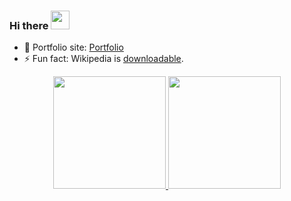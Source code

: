 ### Hi there <img src="https://raw.githubusercontent.com/sawankumar/sawankumar/master/assets/Hi.gif" width="30px">

- 🎯 Portfolio site: [Portfolio](https://sawankumar.gitlab.io/)
- ⚡ Fun fact: Wikipedia is [downloadable](https://en.wikipedia.org/wiki/Wikipedia:Database_download).

<p align="center">
<a href="https://github.com/sawankumar">
  <img height="180em" src="https://github-readme-stats.vercel.app/api?username=sawankumar&show_icons=true&include_all_commits=true&count_private=true" />
  <img height="180em" src="https://github-readme-stats.vercel.app/api/top-langs/?username=sawankumar&layout=compact" />
</a>
</p>